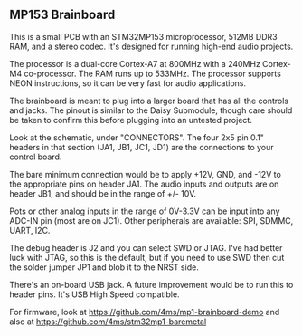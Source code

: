 ## MP153 Brainboard

This is a small PCB with an STM32MP153 microprocessor, 512MB DDR3 RAM, and a stereo codec.
It's designed for running high-end audio projects.

The processor is a dual-core Cortex-A7 at 800MHz with a 240MHz Cortex-M4 co-processor. The RAM runs up to 533MHz.
The processor supports NEON instructions, so it can be very fast for audio applications.

The brainboard is meant to plug into a larger board that has all the controls and jacks. The pinout
is similar to the Daisy Submodule, though care should be taken to confirm this before plugging into an
untested project.

Look at the schematic, under "CONNECTORS". The four 2x5 pin 0.1" headers in
that section (JA1, JB1, JC1, JD1) are the connections to your control board. 

The bare minimum connection would be to apply +12V, GND, and -12V to the appropriate pins on header JA1.
The audio inputs and outputs are on header JB1, and should be in the range of +/- 10V.

Pots or other analog inputs in the range of 0V-3.3V can be input into any ADC-IN pin (most are on JC1).
Other peripherals are available: SPI, SDMMC, UART, I2C.


The debug header is J2 and you can select SWD or JTAG. I've had better luck with JTAG, so this is the default,
but if you need to use SWD then cut the solder jumper JP1 and blob it to the NRST side.

There's an on-board USB jack. A future improvement would be to run this to header pins. It's USB High Speed
compatible.

For firmware, look at https://github.com/4ms/mp1-brainboard-demo and also at https://github.com/4ms/stm32mp1-baremetal
